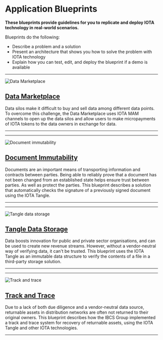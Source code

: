 # Application Blueprints

**These blueprints provide guidelines for you to replicate and deploy IOTA technology in real-world scenarios.**

Blueprints do the following:

- Describe a problem and a solution
- Present an architecture that shows you how to solve the problem with IOTA technology
- Explain how you can test, edit, and deploy the blueprint if a demo is available

---

![Data Marketplace](/img/blueprints/data-marketplace-thumbnail.png)

## [Data Marketplace](./data-marketplace/overview.md)

Data silos make it difficult to buy and sell data among different data points. To overcome this challenge, the Data Marketplace uses IOTA MAM channels to open up the data silos and allow users to make micropayments of IOTA tokens to the data owners in exchange for data.

---

---

![Document immutability](/img/blueprints/document-immutability.png)

## [Document Immutability](./doc-immutability/overview.md)

Documents are an important means of transporting information and contracts between parties. Being able to reliably prove that a document has not been changed from an established state helps ensure trust between parties. As well as protect the parties. This blueprint describes a solution that automatically checks the signature of a previously signed document using the IOTA Tangle.

---

---

![Tangle data storage](/img/blueprints/tangle-data-storage-thumbnail.png)

## [Tangle Data Storage](./tangle-data-storage/overview.md)

Data boosts innovation for public and private sector organisations, and can be used to create new revenue streams. However, without a vendor-neutral way of verifying data, it can't be trusted. This blueprint uses the IOTA Tangle as an immutable data structure to verify the contents of a file in a third-party storage solution.

---

---

![Track and trace](/img/blueprints/track-and-trace-thumbnail.png)

## [Track and Trace](./track-and-trace/overview.md)

Due to a lack of both due diligence and a vendor-neutral data source, returnable assets in distribution networks are often not returned to their original owners. This blueprint describes how the IBCS Group implemented a track and trace system for recovery of returnable assets, using the IOTA Tangle and other IOTA technologies.

---
